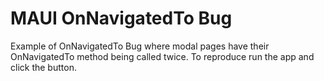 # MAUI OnNavigatedTo Bug
Example of OnNavigatedTo Bug where modal pages have their OnNavigatedTo method being called twice.
To reproduce run the app and click the button.
